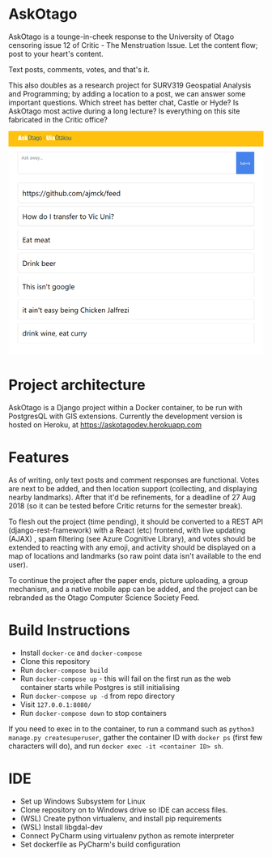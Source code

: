 # AskOtago

AskOtago is a tounge-in-cheek response to the University of Otago censoring
issue 12 of Critic - The Menstruation Issue. Let the content flow; post to
your heart's content.

Text posts, comments, votes, and that's it.

This also doubles as a research project for SURV319 Geospatial Analysis and
Programming; by adding a location to a post, we can answer some important
questions. Which street has better chat, Castle or Hyde? Is AskOtago most
active during a long lecture? Is everything on this site fabricated in the
Critic office?

![](docs/homepage.png)



# Project architecture

AskOtago is a Django project within a Docker container, to be run
with PostgresQL with GIS extensions. Currently the development version is
hosted on Heroku, at https://askotagodev.herokuapp.com

# Features

As of writing, only text posts and comment responses are functional. Votes
are next to be added, and then location support (collecting, and displaying
nearby landmarks). After that it'd be refinements, for a deadline of 27 Aug
2018 (so it can be tested before Critic returns for the semester break).

To flesh out the project (time pending), it should be converted to a REST API
(django-rest-framework) with a React (etc) frontend, with live updating (AJAX)
, spam filtering (see Azure Cognitive Library), and votes should be extended
to reacting with any emoji, and activity should be displayed on a map of
locations and landmarks (so raw point data isn't available to the end user).

To continue the project after the paper ends, picture uploading, a group
mechanism, and a native mobile app can be added, and the project can be
rebranded as the Otago Computer Science Society Feed.


# Build Instructions

* Install `docker-ce` and `docker-compose`
* Clone this repository
* Run `docker-compose build`
* Run `docker-compose up` - this will fail on the first run as the web
    container starts while Postgres is still initialising
* Run `docker-compose up -d` from repo directory
* Visit `127.0.0.1:8080/`
* Run `docker-compose down` to stop containers

If you need to exec in to the container, to run a command such as
`python3 manage.py createsuperuser`, gather the container ID with `docker ps`
(first few characters will do), and run `docker exec -it <container ID> sh`.

# IDE

* Set up Windows Subsystem for Linux
* Clone repository on to Windows drive so IDE can access files.
* (WSL) Create python virtualenv, and install pip requirements
* (WSL) Install libgdal-dev
* Connect PyCharm using virtualenv python as remote interpreter
* Set dockerfile as PyCharm's build configuration
